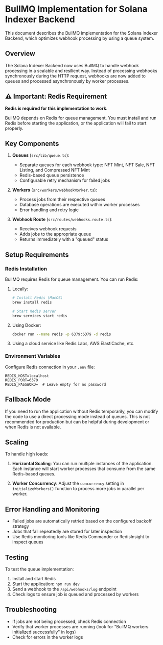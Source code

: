 # BullMQ Implementation for Solana Indexer Backend

This document describes the BullMQ implementation for the Solana Indexer Backend, which optimizes webhook processing by using a queue system.

## Overview

The Solana Indexer Backend now uses BullMQ to handle webhook processing in a scalable and resilient way. Instead of processing webhooks synchronously during the HTTP request, webhooks are now added to queues and processed asynchronously by worker processes.

## ⚠️ Important: Redis Requirement

**Redis is required for this implementation to work.**

BullMQ depends on Redis for queue management. You must install and run Redis before starting the application, or the application will fail to start properly.

## Key Components

1. **Queues** (`src/lib/queue.ts`):
   - Separate queues for each webhook type: NFT Mint, NFT Sale, NFT Listing, and Compressed NFT Mint
   - Redis-based queue persistence
   - Configurable retry mechanism for failed jobs

2. **Workers** (`src/workers/webhookWorker.ts`):
   - Process jobs from their respective queues
   - Database operations are executed within worker processes
   - Error handling and retry logic

3. **Webhook Route** (`src/routes/webhooks.route.ts`):
   - Receives webhook requests
   - Adds jobs to the appropriate queue
   - Returns immediately with a "queued" status

## Setup Requirements

### Redis Installation

BullMQ requires Redis for queue management. You can run Redis:

1. Locally:
   ```bash
   # Install Redis (MacOS)
   brew install redis
   
   # Start Redis server
   brew services start redis
   ```

2. Using Docker:
   ```bash
   docker run --name redis -p 6379:6379 -d redis
   ```

3. Using a cloud service like Redis Labs, AWS ElastiCache, etc.

### Environment Variables

Configure Redis connection in your `.env` file:

```
REDIS_HOST=localhost
REDIS_PORT=6379
REDIS_PASSWORD=  # Leave empty for no password
```

## Fallback Mode

If you need to run the application without Redis temporarily, you can modify the code to use a direct processing mode instead of queues. This is not recommended for production but can be helpful during development or when Redis is not available.

## Scaling

To handle high loads:

1. **Horizontal Scaling**: You can run multiple instances of the application. Each instance will start worker processes that consume from the same Redis-based queues.

2. **Worker Concurrency**: Adjust the `concurrency` setting in `initializeWorkers()` function to process more jobs in parallel per worker.

## Error Handling and Monitoring

- Failed jobs are automatically retried based on the configured backoff strategy
- Jobs that fail repeatedly are stored for later inspection
- Use Redis monitoring tools like Redis Commander or RedisInsight to inspect queues

## Testing

To test the queue implementation:

1. Install and start Redis
2. Start the application: `npm run dev`
3. Send a webhook to the `/api/webhooks/log` endpoint
4. Check logs to ensure job is queued and processed by workers

## Troubleshooting

- If jobs are not being processed, check Redis connection
- Verify that worker processes are running (look for "BullMQ workers initialized successfully" in logs)
- Check for errors in the worker logs 
